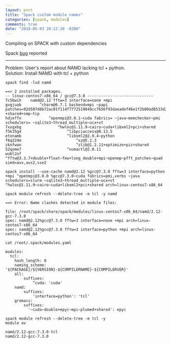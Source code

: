 ```yaml
---
layout: post
title: "Spack custom module names"
categories: [spack, modules]
comments: true
date: "2018-05-03 20:12:20 -0300"
---
```


Compiling on SPACK with custom dependencies  

Spack [bug](http://spack.readthedocs.io/en/latest/known_issues.html#default-variants-are-not-taken-into-account-during-concretization) reported  

---

Problem: User's report about NAMD lacking tcl + python.  
Solution: Install NAMD with tcl + python

`spack find -lvd namd`  
```
==> 2 installed packages.
-- linux-centos7-x86_64 / gcc@7.3.0 -----------------------------
7c5bwih    namd@2.12 fftw=3 interface=none +mpi
gvgjuab        ^charm@6.7.1 backend=mpi ~papi patches=92d507d8b72ac01f114f7772510049cc7656f93daeadef46e1f2b00ad8533d2b,e636c3f88a6944c87d910d4c8fdf25146b60f57e09228497a6cc01c7dbae9569 +shared+smp~tcp
hdjeffn            ^openmpi@3.0.1~cuda fabrics= ~java~memchecker~pmi schedulers= ~sqlite3~thread_multiple~ucx+vt
7xxgxbg                ^hwloc@1.11.9~cairo~cuda+libxml2+pci+shared
f5k35g4                    ^libpciaccess@0.13.5
etonamb                    ^libxml2@2.9.4~python
f6q324m                        ^xz@5.2.3
zknfwan                        ^zlib@1.2.11+optimize+pic+shared
52qome7                    ^numactl@2.0.11
wubl2of        ^fftw@3.3.7+double+float~fma+long_double+mpi~openmp~pfft_patches~quad simd=avx,avx2,sse2
```

```
spack install --use-cache namd@2.12 %gcc@7.3.0 fftw=3 interface=python +mpi ^openmpi@3.0.0 %gcc@7.3.0~cuda fabrics=pmi,verbs ~java schedulers=slurm ~sqlite3~thread_multiple~ucx+vt ^hwloc@1.11.9~cairo~cuda+libxml2+pci+shared arch=linux-centos7-x86_64
```  

`spack module refresh --delete-tree -m tcl -y namd`  
```
==> Error: Name clashes detected in module files:

file: /root/spack/share/spack/modules/linux-centos7-x86_64/namd/2.12-gcc-7.3.0
spec: namd@2.12%gcc@7.3.0 fftw=3 interface=none +mpi arch=linux-centos7-x86_64 
spec: namd@2.12%gcc@7.3.0 fftw=3 interface=python +mpi arch=linux-centos7-x86_64 `
```

`cat /root/.spack/modules.yaml`  
```
modules:
  tcl:
    hash_length: 0
    naming_scheme: '${PACKAGE}/${VERSION}-${COMPILERNAME}-${COMPILERVER}'
    all:
        suffixes:
            ^cuda: 'cuda'
    namd:
        suffixes:
            'interface=python': 'tcl'
    gromacs:
        suffixes:
          '~cuda~double+epyc~mpi~plumed+shared': epyc
```

`spack module refresh --delete-tree -m tcl -y`  
`module av`  
```
namd/2.12-gcc-7.3.0-tcl
namd/2.12-gcc-7.3.0
```
